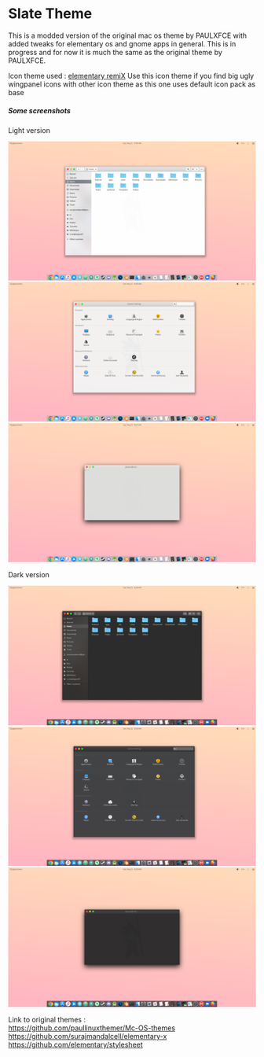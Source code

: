 
# Slate Theme

This is a modded version of the original mac os theme by PAULXFCE with added tweaks for elementary os and gnome apps in general.
This is in progress and for now it is much the same as the original theme by PAULXFCE.

Icon theme used : [elementary remiX](https://github.com/surajmandalcell/elementary-remiX)
Use this icon theme if you find big ugly wingpanel icons with other icon theme as this one uses default icon pack as base

##### Some screenshots  

Light version  

![light theme](preview/preview1.png)  
![light theme](preview/preview2.png)  
![light theme](preview/preview3.png)   

Dark version  

![dark theme](preview/preview1_dark.png)
![dark theme](preview/preview2_dark.png)  
![dark theme](preview/preview3_dark.png)  


Link to original themes :  
https://github.com/paullinuxthemer/Mc-OS-themes  
https://github.com/surajmandalcell/elementary-x  
https://github.com/elementary/stylesheet  
